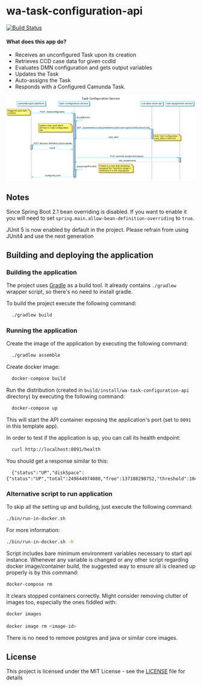# wa-task-configuration-api

[![Build Status](https://travis-ci.org/hmcts/wa-task-configuration-api.svg?branch=master)](https://travis-ci.org/hmcts/wa-task-configuration-api)

#### What does this app do?

- Receives an unconfigured Task upon its creation
- Retrieves CCD case data for given ccdId
- Evaluates DMN configuration and gets output variables
- Updates the Task
- Auto-assigns the Task
- Responds with a Configured Camunda Task.

<!--
    Sequence Diagram Source:
    http://www.plantuml.com/plantuml/uml/fLFFR-is33vNVmNnTjaEVZwlXuUN_jXGe4CBf3qNZ4JRQcJ9fQYaGTl_VPRZf4sG9HlcaqH-_FY9_Fmp2hAargd66e8g19c5LwNYtFeE6Lk83PgmjBu6uKGx6Nf9v3N1cpgRC8VbPN21uOgecyvN5ovH7zSI-2Am8Lvd3V9yDgHkRKMtrjE9BEfvpI5viqRyCldzwlBg3tMcpkwHnMhRePUHOx__3cQVQTbO8GNZznV5Y3LDdAqzQF92h3wK4YkEu07Z72w3hsoT6CK63rFYXTMa52O9gCKkK0Y2LzrdH_YciUtxOJ7hsg9pA5NWzjikH7hkGd_bBkAQUm-ejIaC2XPH0bE1dTq3S71zE4PR-vQyR6a08p16fTHXFSMFOoBW7ExlfW_dK6PGkGCQfkU343YgP9obiArhOZAGkk0XLy6OqaoVTUJDK9jr7Ub_KfsjVjNQt9ZhLnib_dQ23eeVXqQPYVwypg_K66aPU4uSoxTapKVvdDX6OtNcwMFFEPPHXQmwwWDQDf5ywSy7np9THQ4M7YCnf4Wc-qytcyaihNFGu8803xbj0yih_huxlI5CajX3bl2KtwMKeOqdZpjigvHjtMoatdctEgHYJ6_RW8rZQp8xeavjzB0FHwT1QKZRc2iCLTRRN5o-vHdJ0br28JK-c2ac9qgzlx-VQWcCSTi0stBlPudbIo9UgOmgUlGnidF8nKzVYl-dWp59c0niDzLzw0ypHuStSrE1DCIK9u_PHjpVKI0s8Ja3CnfnQsraCdhOP3xuCGnsk-XCjhIH-b2cp7Q5Hx-f_luVbZfCxH_tkgaXyvGv1jv_Qz6Vv4rgtTy0

    See: https://plantuml.com/ docs for reference
-->

![task-configuration-service](task-configuration.png)


## Notes

Since Spring Boot 2.1 bean overriding is disabled. If you want to enable it you will need to set `spring.main.allow-bean-definition-overriding` to `true`.

JUnit 5 is now enabled by default in the project. Please refrain from using JUnit4 and use the next generation

## Building and deploying the application

### Building the application

The project uses [Gradle](https://gradle.org) as a build tool. It already contains
`./gradlew` wrapper script, so there's no need to install gradle.

To build the project execute the following command:

```bash
  ./gradlew build
```

### Running the application

Create the image of the application by executing the following command:

```bash
  ./gradlew assemble
```

Create docker image:

```bash
  docker-compose build
```

Run the distribution (created in `build/install/wa-task-configuration-api` directory)
by executing the following command:

```bash
  docker-compose up
```

This will start the API container exposing the application's port
(set to `8091` in this template app).

In order to test if the application is up, you can call its health endpoint:

```bash
  curl http://localhost:8091/health
```

You should get a response similar to this:

```
  {"status":"UP","diskSpace":{"status":"UP","total":249644974080,"free":137188298752,"threshold":10485760}}
```

### Alternative script to run application

To skip all the setting up and building, just execute the following command:

```bash
./bin/run-in-docker.sh
```

For more information:

```bash
./bin/run-in-docker.sh -h
```

Script includes bare minimum environment variables necessary to start api instance. Whenever any variable is changed or any other script regarding docker image/container build, the suggested way to ensure all is cleaned up properly is by this command:

```bash
docker-compose rm
```

It clears stopped containers correctly. Might consider removing clutter of images too, especially the ones fiddled with:

```bash
docker images

docker image rm <image-id>
```

There is no need to remove postgres and java or similar core images.

## License

This project is licensed under the MIT License - see the [LICENSE](LICENSE) file for details
